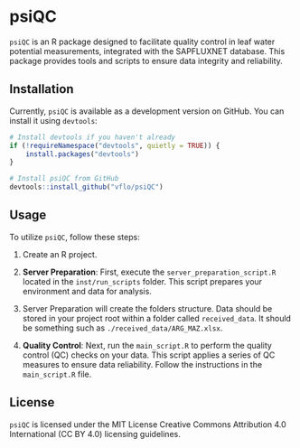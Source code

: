 # psiQC

`psiQC` is an R package designed to facilitate quality control in leaf water potential measurements, integrated with the SAPFLUXNET database. This package provides tools and scripts to ensure data integrity and reliability.

## Installation

Currently, `psiQC` is available as a development version on GitHub. You can install it using `devtools`:

```r
# Install devtools if you haven't already
if (!requireNamespace("devtools", quietly = TRUE)) {
    install.packages("devtools")
}

# Install psiQC from GitHub
devtools::install_github("vflo/psiQC")
```

## Usage

To utilize `psiQC`, follow these steps:

1. Create an R project.

2.  **Server Preparation**: First, execute the `server_preparation_script.R` located in the `inst/run_scripts` folder. This script prepares your environment and data for analysis.

3. Server Preparation will create the folders structure. Data should be stored in your project root within a folder called `received_data`. It should be something such as `./received_data/ARG_MAZ.xlsx`.

4. **Quality Control**: Next, run the `main_script.R` to perform the quality control (QC) checks on your data. This script applies a series of QC measures to ensure data reliability. Follow the instructions in the `main_script.R` file.


## License

`psiQC` is licensed under the MIT License Creative Commons Attribution 4.0 International (CC BY 4.0) licensing guidelines.

